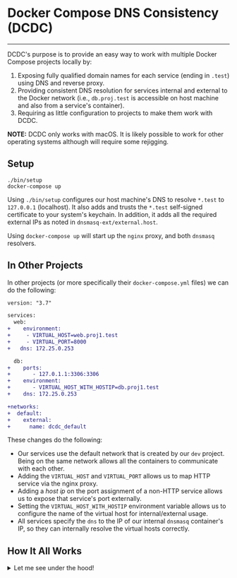 # Docker Compose DNS Consistency (DCDC)
-----

DCDC's purpose is to provide an easy way to work with multiple Docker Compose projects locally by:

1. Exposing fully qualified domain names for each service (ending in `.test`) using DNS and reverse proxy.
2. Providing consistent DNS resolution for services internal and external to the Docker network (i.e., `db.proj.test` is accessible on host machine and also from a service's container).
3. Requiring as little configuration to projects to make them work with DCDC.

**NOTE:** DCDC only works with macOS. It is likely possible to work for other operating systems although will require some rejigging.

## Setup

```
./bin/setup
docker-compose up
```

Using `./bin/setup` configures our host machine's DNS to resolve `*.test` to `127.0.0.1` (localhost). It also adds and trusts the `*.test` self-signed certificate to your system's keychain. In addition, it adds all the required external IPs as noted in `dnsmasq-ext/external.host`.

Using `docker-compose up` will start up the `nginx` proxy, and both `dnsmasq` resolvers.

## In Other Projects

In other projects (or more specifically their `docker-compose.yml` files) we can do the following:

```diff
version: "3.7"

services:
  web:
+    environment:
+     - VIRTUAL_HOST=web.proj1.test
+     - VIRTUAL_PORT=8000
+   dns: 172.25.0.253

  db:
+    ports:
+       - 127.0.1.1:3306:3306
+    environment:
+       - VIRTUAL_HOST_WITH_HOSTIP=db.proj1.test
+    dns: 172.25.0.253

+networks:
+  default:
+    external:
+      name: dcdc_default
```

These changes do the following:

- Our services use the default network that is created by our `dev` project. Being on the same network allows all the containers to communicate with each other.
- Adding the `VIRTUAL_HOST` and `VIRTUAL_PORT` allows us to map HTTP service via the nginx proxy.
- Adding a _host ip_ on the port assignment of a non-HTTP service allows us to expose that service's port externally.
- Setting the `VIRTUAL_HOST_WITH_HOSTIP` environment variable allows us to configure the name of the virtual host for internal/external usage.
- All services specify the `dns` to the IP of our internal `dnsmasq` container's IP, so they can internally resolve the virtual hosts correctly.

## How It All Works
<details><summary>Let me see under the hood!</summary>

<br>

First, let us cover a pain point that exists when using Docker Compose and how we can alleviate it. Ultimately, we will see that this project offers us a great solution.

### Problem

We have a project (i.e., `proj1`) that contains an API (`api`) service. With Docker, we are able to expose the API server's default port (`3000`). Thus `localhost:3000` routes to the API of `proj1`. We have another project (i.e., `proj2`) that also contains an API (`api`) service and is also exposed on the default port of `3000`.

Both project exist as separate repositories and therefore has a different `docker-compose.yml` file. In isolation both projects run without any problem, and expose their API service on `localhost:3000`. The issue is when you want to run both projects at the same time, which might be need for development of a new feature or testing a complete flow.

The naivee solution is to change one of the exposed ports for a project to `3001` so that the there is no clashing of ports. So for example, `proj2`'s API is now exposed on port `3001` and is reachable at `localhost:3001`.

There are a few problems here:

  1. This process of ensuring we have no conflicting ports on the host can be painful. Even if the projects aren't related, you can have conflicting ports being exposed. As the number of projects scale this becomes more challenging and likely a place is needed to keep track of used ports (or port ranges).
  2. If the two projects have to communicate to each other internally (i.e., not via the host's web browser), the projects cannot see each other as they are on a different network (by default).
  3. Externally to the Docker network, we refer to the APIs as `localhost:<port>`, but internally we need to use the _service name_ like `proj1`. There is a disconnect in how we _refer_ to the services internally and externally to the Docker network.

### Solution

We can use virtual hosts to give a name to each service (i.e., `api.proj1.test`), which removes the _port clashing_ problem. As long as the hostnames are unique there are no issues.

There are many approaches to accomplishing this, but ultimately we decided upon using a combination of [`nginx-proxy`](https://github.com/jwilder/nginx-proxy) and [`dnsmasq`](http://www.thekelleys.org.uk/dnsmasq/doc.html) to accomplish this. This [article](https://medium.com/@sumankpaul/use-nginx-proxy-and-dnsmasq-for-user-friendly-urls-during-local-development-a2ffebd8b05d) provides a great introduction to the solution.

Essentially, every Docker container which connects/disconnects to the network that `nginx-proxy` is running on will regenerate the proxy's nginx configuration. The configuration is set to proxy request to containers using a `VIRTUAL_HOST` environment variable defined in that service's `docker-compose.yml`. Nginx will proxy requests to their internal containers based on the `VIRTUAL_HOST` value.

There is a little bit of extra required to make this work on macOS. We need to use `dnsmasq` to route `*.test` URLs to our proxy. To keep things containerized we use `dnsmasq` in Docker and expose the DNS resolution to the host machine (port `53`). We also need a dedicated Docker network so that all the services can communicate with each other. To ensure that services are stable we set static IPs for these essential services, and setup a default network that all `docker-compose.yml` files can use.

#### The First Gotcha -- Internal/External Resolutions

With respect to the pain points, our current solution solves #1 and #2, but doesn't address #3. We have non-clashing services, and due to the nature of how we have to setup services the default network services come up on are the same. We still want the Docker services to be consistently accessible from both the host machine and the internal Docker containers.

Effectively, we want the same virtual host resolution to happen on both the Docker network and the host machine. To accomplish this, we need to introduce a second `dnsmasq`! We will have one for the internal DNS resolution and one for the external DNS resolution. We then specify our project containers to use the internal `dnsmasq` for it's DNS resolution, while the external one continues to function properly. This way we can refer to `api.proj1.test` both internally and externally to the Docker network.

#### The Second Gotcha -- Non-HTTP Services

With our solution so far, HTTP services work in both internal/external cases. The problem arises with non-HTTP services (i.e., databases). With nginx's reverse proxy approach, requests have the hostname in the request's header and this helps route the request to the appropriate service. With non-HTTP services, they cannot pass this information in a header, and thus they don't function properly.

To remedy this situation, we need to route our non-HTTP services directly to unique IPs. Fortunately, we can continue to use the `dnsmasq` tool to accomplish this.

##### Internal Changes

For internal usage we're going to take advantage of [docker-gen](https://github.com/jwilder/docker-gen) to dynamically generate a _hostfile_ (`internal.host`) file. This file will list all the non-HTTP services that exist on the connected Docker network, for example:

```
# The following is the DNS mapping for non-HTTP containers (i.e., databases)
# They are dynamically determined if there is a HostIP set on the service
# and if there is a VIRTUAL_HOST_WITH_HOSTIP environment variable set
#
# i.e.,
#   ports:
#     - 127.10.0.1:3306:3306
#   environment:
#     VIRTUAL_HOST_WITH_HOSTIP: "db.my-project.test"
# --------------------------------------------------------------------------
#
# DNS for db proj1
172.25.0.2    db.proj1.test
# DNS for db proj2
172.25.0.3    db.proj2.test
```

In the above example, we list out the unique entries for the the databases of our projects that point to the IP of their container. By using `docker-gen` we ensure that this hostfile is valid based on the containers that are running on the network. We also send a `HUP` signal to `dnsmasq` after each change to the hostfile so that the DNS changes are reflected correctly.

##### External Changes

For external usage, we again need to explicitly map a hostname to a container's IP. Unfortunately, Docker on macOS does not allow us to _cross into the Docker network_ and pull out IPs for containers from the host machine. Fortunately, we can do some _fancy networking_:

1. Create new IPs on your network interface:
```
sudo ifconfig lo0 add 127.10.0.1 netmask 0xffffffff
sudo ifconfig lo0 add 127.11.0.1 netmask 0xffffffff
```

2. Add the non-HTTP service to `dnsmasq-ext`'s hostfile (i.e., `dnsmasq-ext/external.host`) using new IP and _matching_ hostname:
```
127.10.0.1 = db.proj1.test
127.11.0.1 = db.proj2.test
```

3. Ensure the `docker-compose.yml` configuration for the service is setup correctly:
```
# proj1's docker-compose.yml
#...
ports:
  - 127.10.0.1:3306:3306
environment:
  VIRTUAL_HOST_WITH_HOSTIP: "db.proj1.test"
#...

# proj2's docker-compose.yml
#...
ports:
  - 127.11.0.1:3306:3306
environment:
  VIRTUAL_HOST_WITH_HOSTIP: "db.proj2.test"
#...
```

This configuration allow the host machine to resolve `db.proj1.test` and `db.proj2.test` to use our new IPs (`127.10.0.1` and `127.11.0.1`). These IPs via Docker routes to the service's exposed ports via the HostIP configuration. Ultimately, we are able to expose non-HTTP ports for the inner service (i.e., database) externally.

</p>
</details>
